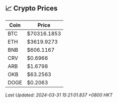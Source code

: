 ## 📈 Crypto Prices

| Coin | Price |
| ---- | ----- |
| BTC | $70316.1853 |
| ETH | $3619.9273 |
| BNB | $606.1167 |
| CRV | $0.6966 |
| ARB | $1.6798 |
| OKB | $63.2563 |
| DOGE | $0.2063 |

_Last Updated: 2024-03-31 15:21:01.837 +0800 HKT_